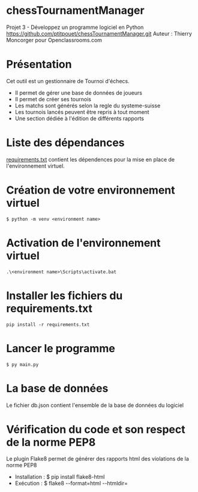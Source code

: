 # chessTournamentManager
Projet 3 - Développez un programme logiciel en Python
https://github.com/ptitpouet/chessTournamentManager.git
Auteur : Thierry Moncorger pour Openclassrooms.com

# Présentation
Cet outil est un gestionnaire de Tournoi d'échecs. 
- Il permet de gérer une base de données de joueurs
- Il permet de créer ses tournois
- Les matchs sont générés selon la regle du systeme-suisse
- Les tournois lancés peuvent être repris à tout moment
- Une section dédiée à l'édition de différents rapports


# Liste des dépendances
[requirements.txt](requirements.txt) contient les dépendences pour la mise en place de l'environnement virtuel.

# Création de votre environnement virtuel 
    $ python -m venv <environment name>
# Activation de l'environnement virtuel
    .\<environment name>\Scripts\activate.bat
# Installer les fichiers du requirements.txt
    pip install -r requirements.txt       
# Lancer le programme
    $ py main.py


# La base de données
Le fichier db.json contient l'ensemble de la base de données du logiciel


# Vérification du code et son respect de la norme PEP8
Le plugin Flake8 permet de générer des rapports html des violations de la norme PEP8
- Installation :
$ pip install flake8-html
- Exécution :
$ flake8 --format=html --htmldir=<Nomdudossier>